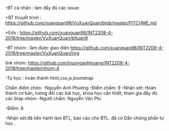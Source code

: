 -BT cá nhân : làm đầy đủ các issue:

+BT thuyết trình :
https://github.com/xuanquan98/VuXuanQuan/blob/master/PITCHME.md

+Edx :
https://github.com/xuanquan98/INT2208-4-2018/tree/master/VuXuanQuan/bttuan9


-BT nhóm : làm được giao diện
https://github.com/xuanquan98/INT2208-4-2018/tree/master/VuXuanQuan/img

link nhóm: https://github.com/truonganhhoang/INT2208-4-2018/tree/master/nhom-4

-Tự học : hoàn thành html,css,js,bootstrap 

Chấm điềm chéo:
-Nguyễn Anh Phương
-Điểm chấm: 9
-Nhận xét: Hoàn thành cơ bản, tương đối các bài học, khóa học cần thiết, tham gia đầy đủ các btap nhóm
-Người chấm: Nguyễn Văn Phi.

-Điểm: 8

-Nhận xét:đã tiến hành làm BTL, báo cáo cho BTL. đã có Dẫn chứng phần tự học .
